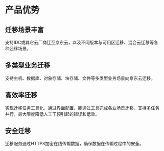 # 产品优势
## 迁移场景丰富
支持IDC或其它云厂商迁至京东云，以及不同版本与可用区迁移、混合云迁移等各种迁移场景。
## 多类型业务迁移
支持主机、数据库、对象存储、块存储、文件等多类型业务场景向京东云迁移。
## 高效率迁移
实现迁移任务工具化，通过界面配置，能通过工具完成各业场景迁移，支持多任务并行，最大限度降低人工干预引起的错误和低效。
## 安全迁移
迁移服务通过HTTPS加密在线传输数据，确保数据在传输过程中的安全。

